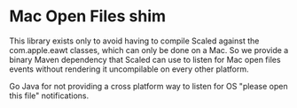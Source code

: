 # Mac Open Files shim

This library exists only to avoid having to compile Scaled against the com.apple.eawt classes,
which can only be done on a Mac. So we provide a binary Maven dependency that Scaled can use to
listen for Mac open files events without rendering it uncompilable on every other platform.

Go Java for not providing a cross platform way to listen for OS "please open this file"
notifications.
